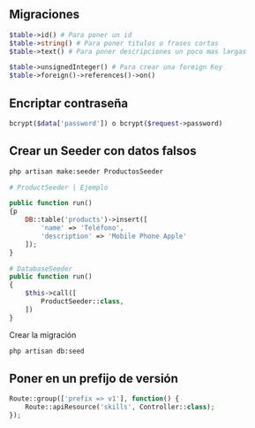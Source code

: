 
## Migraciones

```php
$table->id() # Para poner un id
$table->string() # Para poner titulos o frases cortas
$table->text() # Para poner descripciones un poco mas largas

$table->unsignedInteger() # Para crear una foreign Key
$table->foreign()->references()->on() 
```


## Encriptar contraseña

```php
bcrypt($data['password']) o bcrypt($request->password)
```

## Crear un Seeder con datos falsos

```bash
php artisan make:seeder ProductosSeeder
```

```php
# ProductSeeder | Ejemplo

public function run()
{p
	DB::table('products')->insert([
		'name' => 'Teléfono',
		'description' => 'Mobile Phone Apple'
	]);
}

# DatabaseSeeder
public function run()
{
	$this->call([
		ProductSeeder::class,
	])
}
```

Crear la migración
 ```bash
php artisan db:seed
```


## Poner en un prefijo de versión
```php
Route::group(['prefix => v1'], function() {
	Route::apiResource('skills', Controller::class);
});
```



